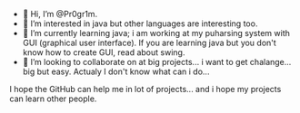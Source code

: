 - 👋 Hi, I’m @Pr0gr1m.
- 👀 I’m interested in java but other languages are interesting too.
- 🌱 I’m currently learning java; i am working at my puharsing system with GUI (graphical user interface). If you are learning java but you don't know how to create GUI, read about swing.
- 💞️ I’m looking to collaborate on at big projects... i want to get chalange... big but easy. Actualy I don't know what can i do...

I hope the GitHub can help me in lot of projects... and i hope my projects can learn other people.

<!---
Pr0gr1m/Pr0gr1m is a ✨ special ✨ repository because its `README.md` (this file) appears on your GitHub profile.
You can click the Preview link to take a look at your changes.
--->
